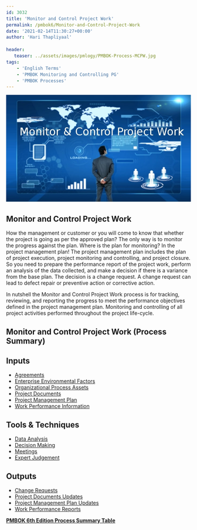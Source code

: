 ```yaml
---
id: 3032   
title: 'Monitor and Control Project Work'
permalink: /pmbok6/Monitor-and-Control-Project-Work
date: '2021-02-14T11:30:27+00:00'
author: 'Hari Thapliyaal'

header:
   teaser: ../assets/images/pmlogy/PMBOK-Process-MCPW.jpg
tags:
    - 'English Terms'
    - 'PMBOK Monitoring and Controlling PG'
    - 'PMBOK Processes'
---
```


![](../assets/images/pmlogy/PMBOK-Process-MCPW.jpg)

## Monitor and Control Project Work

How the management or customer or you will come to know that whether the project is going as per the approved plan? The only way is to monitor the progress against the plan. Where is the plan for monitoring? In the project management plan! The project management plan includes the plan of project execution, project monitoring and controlling, and project closure. So you need to prepare the performance report of the project work, perform an analysis of the data collected, and make a decision if there is a variance from the base plan. The decision is a change request. A change request can lead to defect repair or preventive action or corrective action.

In nutshell the Monitor and Control Project Work process is for tracking, reviewing, and reporting the progress to meet the performance objectives defined in the project management plan. Monitoring and controlling of all project activities performed throughout the project life-cycle.

## Monitor and Control Project Work (Process Summary)

## **Inputs**

- [Agreements](/pmbok6/agreements)
- [Enterprise Environmental Factors](/pmbok6/enterprise-environmental-factors)
- [Organizational Process Assets](/pmbok6/organizational-process-assets)
- [Project Documents](/pmbok6/project-documents)
- [Project Management Plan](/pmbok6/project-management-plan)
- [Work Performance Information](/pmbok6/work-performance-information)

## **Tools &amp; Techniques**

- [Data Analysis](/pmbok6/data-analysis)
- [Decision Making](/pmbok6/decision-making)
- [Meetings](/pmbok6/meetings)
- [Expert Judgement](/pmbok6/expert-judgement)

## **Outputs**

- [Change Requests](/pmbok6/change-requests)
- [Project Documents Updates](/pmbok6/project-documents-updates)
- [Project Management Plan Updates](/pmbok6/project-management-plan-updates)
- [Work Performance Reports](/pmbok6/work-performance-reports)

**[PMBOK 6th Edition Process Summary Table](/pmbok6/process-groups-and-processes-in-pmbok6/)**